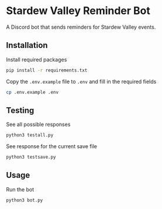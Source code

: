 # Stardew Valley Reminder Bot

A Discord bot that sends reminders for Stardew Valley events.

## Installation

Install required packages
```bash
pip install -r requirements.txt
```

Copy the `.env.example` file to `.env` and fill in the required fields
```bash
cp .env.example .env
```

## Testing

See all possible responses
```bash
python3 testall.py
```

See response for the current save file
```bash
python3 testsave.py
```

## Usage

Run the bot
```bash
python3 bot.py
```
